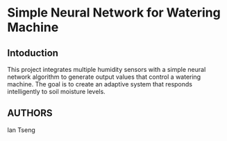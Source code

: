 # Simple Neural Network for Watering Machine


## Intoduction 

This project integrates multiple humidity sensors with a simple neural network algorithm to generate output values that control a watering machine. The goal is to create an adaptive system that responds intelligently to soil moisture levels.



## AUTHORS
Ian Tseng


